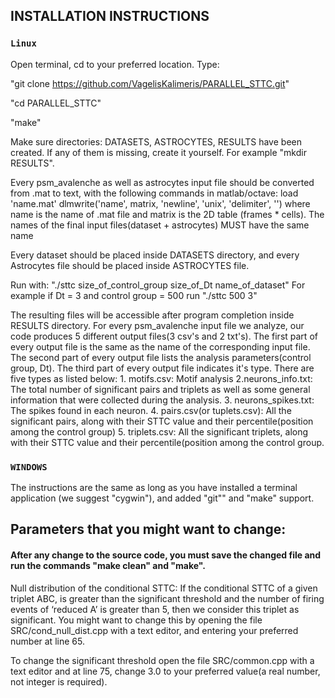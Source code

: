 ## **INSTALLATION INSTRUCTIONS**

### `Linux`

Open terminal, cd to your preferred location. 
Type:

"git clone https://github.com/VagelisKalimeris/PARALLEL_STTC.git"

"cd PARALLEL_STTC"

"make"

Make sure directories: DATASETS, ASTROCYTES, RESULTS have been created. If any of them is missing, create it yourself. For example "mkdir RESULTS".

Every psm_avalenche as well as astrocytes input file should be converted from .mat to text, with the following commands in matlab/octave:
	load 'name.mat'
	dlmwrite('name', matrix, 'newline', 'unix', 'delimiter', '')
where name is the name of .mat file and matrix is the 2D table (frames * cells).
The names of the final input files(dataset + astrocytes) MUST have the same name

Every dataset should be placed inside DATASETS directory, and every Astrocytes file should be placed inside ASTROCYTES file.

Run with: "./sttc size_of_control_group size_of_Dt name_of_dataset"
For example if Dt = 3 and control group = 500 run "./sttc 500 3"

The resulting files will be accessible after program completion inside RESULTS directory. 
For every psm_avalenche input file we analyze, our code produces 5 different output files(3 csv's and 2 txt's).
The first part of every output file is the same as the name of the corresponding input file.
The second part of every output file lists the analysis parameters(control group, Dt).
The third part of every output file indicates it's type.
There are five types as listed below:
	1. motifs.csv: Motif analysis
	2.neurons_info.txt: The total number of significant pairs and triplets as well as some general information that were collected during the analysis.
	3. neurons_spikes.txt: The spikes found in each neuron.
	4. pairs.csv(or tuplets.csv): All the significant pairs, along with their STTC value and their percentile(position among the control group)
	5. triplets.csv: All the significant triplets, along with their STTC value and their percentile(position among the control group.

### `WINDOWS`

The instructions are the same as long as you have installed a terminal application (we suggest "cygwin"), and added "git"" and "make" support.



## **Parameters that you might want to change:**

#### After any change to the source code, you must save the changed file and run the commands "make clean" and "make".

Null distribution of the conditional STTC: If the conditional STTC of a given triplet ABC, is greater than the significant threshold and the number of firing events of ‘reduced A’ is greater than 5, then we consider this triplet as significant.
You might want to change this by opening the file SRC/cond_null_dist.cpp with a text editor, and entering your preferred number at line 65.

To change the significant threshold open the file SRC/common.cpp with a text editor and at line 75, change 3.0 to your preferred value(a real number, not integer is required).
